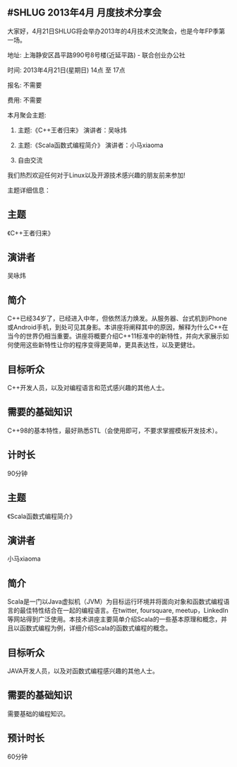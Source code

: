 #SHLUG 2013年4月 月度技术分享会
--------------------------------------------------------------------------------
大家好，4月21日SHLUG将会举办2013年的4月技术交流聚会，也是今年FP季第一场。

地址: 上海静安区昌平路990号8号楼(近延平路) - 联合创业办公社

时间: 2013年4月21日(星期日) 14点 至 17点

报名: 不需要

费用: 不需要

本月聚会主题:

1. 主题:《C++王者归来》 演讲者：吴咏炜

2. 主题:《Scala函数式编程简介》 演讲者：小马xiaoma

3. 自由交流

我们热烈欢迎任何对于Linux以及开源技术感兴趣的朋友前来参加!


主题详细信息：

## 主题
《C++王者归来》

## 演讲者
吴咏炜

## 简介
C++已经34岁了，已经进入中年，但依然活力焕发。从服务器、台式机到iPhone或Android手机，到处可见其身影。本讲座将阐释其中的原因，解释为什么C++在当今的世界仍相当重要。讲座将概要介绍C++11标准中的新特性，并向大家展示如何使用这些新特性让你的程序变得更简单，更具表达性，以及更健壮。

## 目标听众
C++开发人员，以及对编程语言和范式感兴趣的其他人士。

## 需要的基础知识
C++98的基本特性，最好熟悉STL（会使用即可，不要求掌握模板开发技术）。

## 计时长
90分钟

## 主题
《Scala函数式编程简介》

## 演讲者
小马xiaoma

## 简介
Scala是一门以Java虚拟机（JVM）为目标运行环境并将面向对象和函数式编程语言的最佳特性结合在一起的编程语言。在twitter, foursquare, meetup，LinkedIn 等网站得到广泛使用。本技术讲座主要简单介绍Scala的一些基本原理和概念，并且以函数式编程为例，详细介绍Scala的函数式编程的概念。

## 目标听众
JAVA开发人员，以及对函数式编程感兴趣的其他人士。

## 需要的基础知识
需要基础的编程知识。

## 预计时长
60分钟
